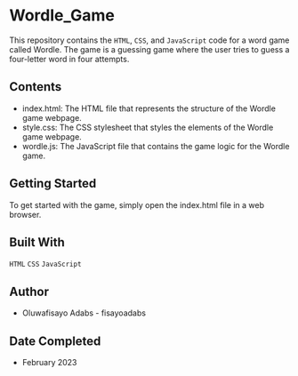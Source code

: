 # Wordle_Game

This repository contains the `HTML`, `CSS`, and `JavaScript` code for a word game called Wordle. The game is a guessing game where the user tries to guess a four-letter word in four attempts.

## Contents
- index.html: The HTML file that represents the structure of the Wordle game webpage.
- style.css: The CSS stylesheet that styles the elements of the Wordle game webpage.
- wordle.js: The JavaScript file that contains the game logic for the Wordle game.

## Getting Started
To get started with the game, simply open the index.html file in a web browser.

## Built With
`HTML`
`CSS`
`JavaScript`

## Author
- Oluwafisayo Adabs - fisayoadabs

## Date Completed
- February 2023

